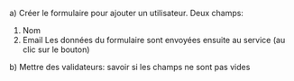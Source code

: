 a) Créer le formulaire pour ajouter un utilisateur. Deux champs:
1) Nom
2) Email
Les données du formulaire sont envoyées ensuite au service (au clic sur le bouton)

b) Mettre des validateurs: savoir si les champs ne sont pas vides